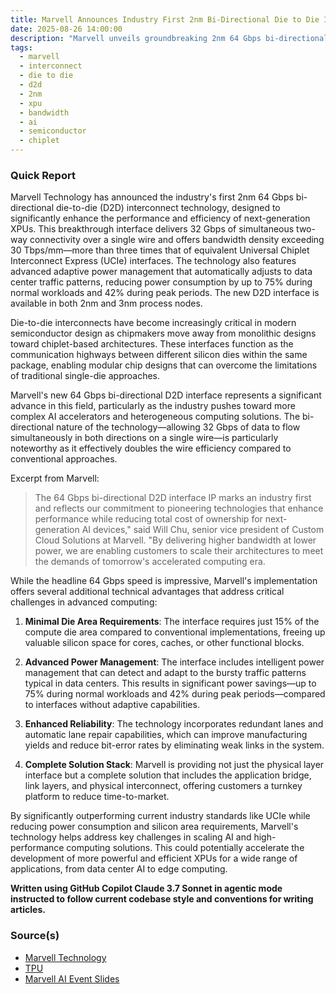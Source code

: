 ```yaml
---
title: Marvell Announces Industry First 2nm Bi-Directional Die to Die Interconnect at 64Gbps Bandwidth
date: 2025-08-26 14:00:00
description: "Marvell unveils groundbreaking 2nm 64 Gbps bi-directional die-to-die interconnect technology with 3x bandwidth density of equivalent UCIe interfaces for next-gen XPUs."
tags:
  - marvell
  - interconnect
  - die to die
  - d2d
  - 2nm
  - xpu
  - bandwidth
  - ai
  - semiconductor
  - chiplet
---
```


### Quick Report

Marvell Technology has announced the industry\'s first 2nm 64 Gbps bi-directional die-to-die (D2D) interconnect technology, designed to significantly enhance the performance and efficiency of next-generation XPUs. This breakthrough interface delivers 32 Gbps of simultaneous two-way connectivity over a single wire and offers bandwidth density exceeding 30 Tbps/mm—more than three times that of equivalent Universal Chiplet Interconnect Express (UCIe) interfaces. The technology also features advanced adaptive power management that automatically adjusts to data center traffic patterns, reducing power consumption by up to 75% during normal workloads and 42% during peak periods. The new D2D interface is available in both 2nm and 3nm process nodes.

<!-- more -->

Die-to-die interconnects have become increasingly critical in modern semiconductor design as chipmakers move away from monolithic designs toward chiplet-based architectures. These interfaces function as the communication highways between different silicon dies within the same package, enabling modular chip designs that can overcome the limitations of traditional single-die approaches.

Marvell\'s new 64 Gbps bi-directional D2D interface represents a significant advance in this field, particularly as the industry pushes toward more complex AI accelerators and heterogeneous computing solutions. The bi-directional nature of the technology—allowing 32 Gbps of data to flow simultaneously in both directions on a single wire—is particularly noteworthy as it effectively doubles the wire efficiency compared to conventional approaches.

Excerpt from Marvell:
> The 64 Gbps bi-directional D2D interface IP marks an industry first and reflects our commitment to pioneering technologies that enhance performance while reducing total cost of ownership for next-generation AI devices," said Will Chu, senior vice president of Custom Cloud Solutions at Marvell. "By delivering higher bandwidth at lower power, we are enabling customers to scale their architectures to meet the demands of tomorrow\'s accelerated computing era.

While the headline 64 Gbps speed is impressive, Marvell\'s implementation offers several additional technical advantages that address critical challenges in advanced computing:

1. **Minimal Die Area Requirements**: The interface requires just 15% of the compute die area compared to conventional implementations, freeing up valuable silicon space for cores, caches, or other functional blocks.

2. **Advanced Power Management**: The interface includes intelligent power management that can detect and adapt to the bursty traffic patterns typical in data centers. This results in significant power savings—up to 75% during normal workloads and 42% during peak periods—compared to interfaces without adaptive capabilities.

3. **Enhanced Reliability**: The technology incorporates redundant lanes and automatic lane repair capabilities, which can improve manufacturing yields and reduce bit-error rates by eliminating weak links in the system.

4. **Complete Solution Stack**: Marvell is providing not just the physical layer interface but a complete solution that includes the application bridge, link layers, and physical interconnect, offering customers a turnkey platform to reduce time-to-market.

By significantly outperforming current industry standards like UCIe while reducing power consumption and silicon area requirements, Marvell\'s technology helps address key challenges in scaling AI and high-performance computing solutions. This could potentially accelerate the development of more powerful and efficient XPUs for a wide range of applications, from data center AI to edge computing.

**Written using GitHub Copilot Claude 3.7 Sonnet in agentic mode instructed to follow current codebase style and conventions for writing articles.**

### Source(s)

- [Marvell Technology][def]
- [TPU][def2]
- [Marvell AI Event Slides][def3]

[def]: https://www.marvell.com/company/newsroom/marvell-unveils-64gbps-bidirectional-die-to-die-interface-ip-2nm-xpu.html
[def2]: https://www.techpowerup.com/340333/marvell-unveils-industrys-first-64-gbps-wire-bi-directional-die-to-die-interface-ip-in-2nm-to-power-next-generation-xpus
[def3]: https://www.marvell.com/content/dam/marvell/en/company/assets/marvell-custom-ai-investor-event-2025.pdf
